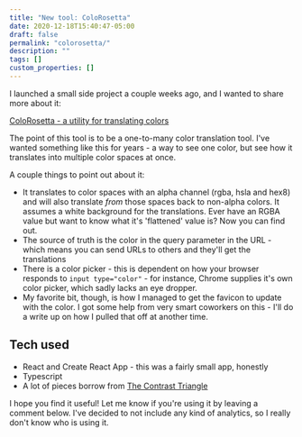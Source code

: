 ```yaml
---
title: "New tool: ColoRosetta"
date: 2020-12-18T15:40:47-05:00
draft: false
permalink: "colorosetta/"
description: ""
tags: []
custom_properties: []
---
```


I launched a small side project a couple weeks ago, and I wanted to share more about it:

[ColoRosetta - a utility for translating colors](https://colorosetta.com)

The point of this tool is to be a one-to-many color translation tool. I've wanted something like this for years - a way to see one color, but see how it translates into multiple color spaces at once.

A couple things to point out about it:

-  It translates to color spaces with an alpha channel (rgba, hsla and hex8) and will also translate _from_ those spaces back to non-alpha colors. It assumes a white background for the translations. Ever have an RGBA value but want to know what it's 'flattened' value is? Now you can find out.
- The source of truth is the color in the query parameter in the URL - which means you can send URLs to others and they'll get the translations
- There is a color picker - this is dependent on how your browser responds to `input type="color"` - for instance, Chrome supplies it's own color picker, which sadly lacks an eye dropper.
- My favorite bit, though, is how I managed to get the favicon to update with the color. I got some help from very smart coworkers on this - I'll do a write up on how I pulled that off at another time.

## Tech used

- React and Create React App - this was a fairly small app, honestly
- Typescript
- A lot of pieces borrow from [The Contrast Triangle](https://contrast-triangle.com)

I hope you find it useful! Let me know if you're using it by leaving a comment below. I've decided to not include any kind of analytics, so I really don't know who is using it.
